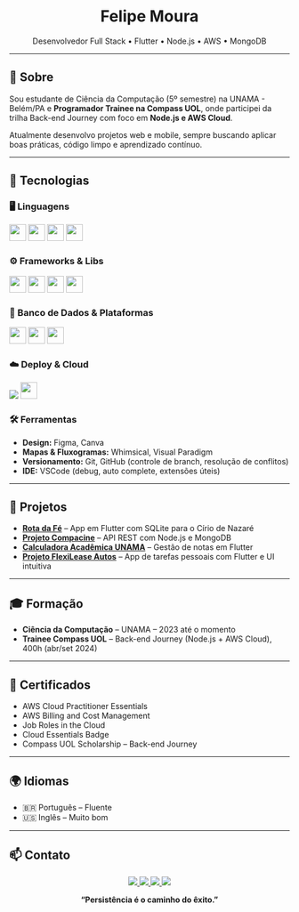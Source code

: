 <h1 align="center">Felipe Moura</h1>
<p align="center">Desenvolvedor Full Stack • Flutter • Node.js • AWS • MongoDB</p>

---

## 🧾 Sobre

Sou estudante de Ciência da Computação (5º semestre) na UNAMA - Belém/PA e **Programador Trainee na Compass UOL**, onde participei da trilha Back-end Journey com foco em **Node.js e AWS Cloud**.

Atualmente desenvolvo projetos web e mobile, sempre buscando aplicar boas práticas, código limpo e aprendizado contínuo.

---

## 🧠 Tecnologias

### 🖥️ Linguagens
<p>
  <img src="https://cdn.jsdelivr.net/gh/devicons/devicon/icons/python/python-original.svg" width="30"/> 
  <img src="https://cdn.jsdelivr.net/gh/devicons/devicon/icons/javascript/javascript-original.svg" width="30"/> 
  <img src="https://cdn.jsdelivr.net/gh/devicons/devicon/icons/typescript/typescript-original.svg" width="30"/> 
  <img src="https://cdn.jsdelivr.net/gh/devicons/devicon/icons/c/c-original.svg" width="30"/>
</p>

### ⚙️ Frameworks & Libs
<p>
  <img src="https://cdn.jsdelivr.net/gh/devicons/devicon/icons/nodejs/nodejs-original.svg" width="30"/>
  <img src="https://cdn.jsdelivr.net/gh/devicons/devicon/icons/flutter/flutter-original.svg" width="30"/>
  <img src="https://cdn.jsdelivr.net/gh/devicons/devicon/icons/express/express-original.svg" width="30"/>
  <img src="https://cdn.jsdelivr.net/gh/devicons/devicon/icons/react/react-original.svg" width="30"/>
</p>

### 💾 Banco de Dados & Plataformas
<p>
  <img src="https://cdn.jsdelivr.net/gh/devicons/devicon/icons/mongodb/mongodb-original.svg" width="30"/>
  <img src="https://cdn.jsdelivr.net/gh/devicons/devicon/icons/firebase/firebase-plain.svg" width="30"/>
  <img src="https://cdn.jsdelivr.net/gh/devicons/devicon/icons/sqlite/sqlite-original.svg" width="30"/>
</p>

### ☁️ Deploy & Cloud
<p>
  <img src="https://img.shields.io/badge/AWS-232F3E?style=flat-square&logo=amazonaws&logoColor=white" />
  <img src="https://cdn.jsdelivr.net/gh/devicons/devicon/icons/netlify/netlify-original.svg" width="30"/>
</p>

### 🛠️ Ferramentas
- **Design:** Figma, Canva  
- **Mapas & Fluxogramas:** Whimsical, Visual Paradigm  
- **Versionamento:** Git, GitHub (controle de branch, resolução de conflitos)  
- **IDE:** VSCode (debug, auto complete, extensões úteis)

---

## 🚀 Projetos

- [**Rota da Fé**](https://github.com/RotaDaFe) – App em Flutter com SQLite para o Círio de Nazaré  
- [**Projeto Compacine**](https://github.com/FelipeMourah/Projeto-Compacine) – API REST com Node.js e MongoDB  
- [**Calculadora Acadêmica UNAMA**](https://github.com/FelipeMourah/App-Calculadora-de-Notas-Academicas-Unama) – Gestão de notas em Flutter  
- [**Projeto FlexiLease Autos**](https://github.com/FelipeMourah/Projeto-FlexiLease-Autos) – App de tarefas pessoais com Flutter e UI intuitiva

---

## 🎓 Formação

- **Ciência da Computação** – UNAMA – 2023 até o momento  
- **Trainee Compass UOL** – Back-end Journey (Node.js + AWS Cloud), 400h (abr/set 2024)

---

## 📜 Certificados

- AWS Cloud Practitioner Essentials  
- AWS Billing and Cost Management  
- Job Roles in the Cloud  
- Cloud Essentials Badge  
- Compass UOL Scholarship – Back-end Journey

---

## 🌍 Idiomas

- 🇧🇷 Português – Fluente  
- 🇺🇸 Inglês – Muito bom

---

## 📫 Contato
<p align="center">
  <a href="mailto:f.santosdemoura0703@gmail.com">
    <img src="https://img.shields.io/badge/Gmail-D14836?style=flat-square&logo=gmail&logoColor=white" />
  </a>
  <a href="https://www.linkedin.com/in/felipemoura0703/">
    <img src="https://img.shields.io/badge/LinkedIn-0077B5?style=flat-square&logo=linkedin&logoColor=white" />
  </a>
  <a href="https://www.instagram.com/felipemourah_x/">
    <img src="https://img.shields.io/badge/Instagram-E4405F?style=flat-square&logo=instagram&logoColor=white" />
  </a>
  <a href="https://github.com/FelipeMourah">
    <img src="https://img.shields.io/badge/GitHub-100000?style=flat-square&logo=github&logoColor=white" />
  </a>
</p>
<p align="center"><strong>“Persistência é o caminho do êxito.”</strong></p>
